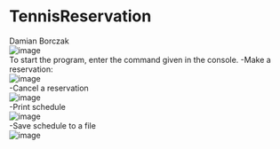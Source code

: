 # TennisReservation
Damian Borczak <br />
![image](https://user-images.githubusercontent.com/105941239/226572535-8490b1d2-8d35-423f-839a-16bddb11130c.png)<br />
To start the program, enter the command given in the console.
-Make a reservation:<br />
![image](https://user-images.githubusercontent.com/105941239/226573646-d9ee24a2-c8f1-4a59-968c-3792cdb553a0.png)<br />
-Cancel a reservation<br />
![image](https://user-images.githubusercontent.com/105941239/226573834-70dc989a-5cf1-44e4-bcd4-06701531c96a.png)<br />
-Print schedule<br />
![image](https://user-images.githubusercontent.com/105941239/226574040-a128e7c9-4da5-419e-8a4b-d69e7640134a.png)<br />
-Save schedule to a file<br />
![image](https://user-images.githubusercontent.com/105941239/226574286-891ae68e-32be-49a3-a52c-c8320a484e84.png)<br />

